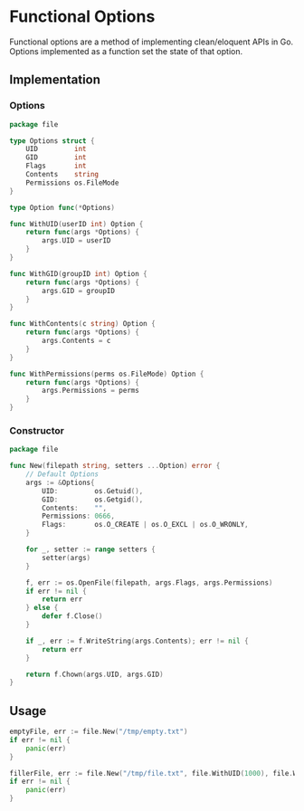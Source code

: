 # Functional Options

Functional options are a method of implementing clean/eloquent APIs in Go.
Options implemented as a function set the state of that option.

## Implementation

### Options

```go
package file

type Options struct {
	UID         int
	GID         int
	Flags       int
	Contents    string
	Permissions os.FileMode
}

type Option func(*Options)

func WithUID(userID int) Option {
	return func(args *Options) {
		args.UID = userID
	}
}

func WithGID(groupID int) Option {
	return func(args *Options) {
		args.GID = groupID
	}
}

func WithContents(c string) Option {
	return func(args *Options) {
		args.Contents = c
	}
}

func WithPermissions(perms os.FileMode) Option {
	return func(args *Options) {
		args.Permissions = perms
	}
}
```

### Constructor

```go
package file

func New(filepath string, setters ...Option) error {
	// Default Options
	args := &Options{
		UID:         os.Getuid(),
		GID:         os.Getgid(),
		Contents:    "",
		Permissions: 0666,
		Flags:       os.O_CREATE | os.O_EXCL | os.O_WRONLY,
	}

	for _, setter := range setters {
		setter(args)
	}

	f, err := os.OpenFile(filepath, args.Flags, args.Permissions)
	if err != nil {
		return err
	} else {
		defer f.Close()
	}

	if _, err := f.WriteString(args.Contents); err != nil {
		return err
	}

	return f.Chown(args.UID, args.GID)
}
```

## Usage

```go
emptyFile, err := file.New("/tmp/empty.txt")
if err != nil {
    panic(err)
}

fillerFile, err := file.New("/tmp/file.txt", file.WithUID(1000), file.WithContents("Lorem Ipsum Dolor Amet"))
if err != nil {
    panic(err)
}
```
